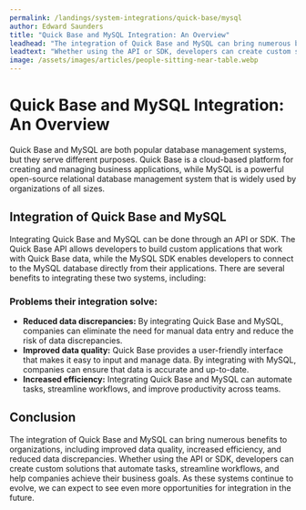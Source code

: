 ```yaml
---
permalink: /landings/system-integrations/quick-base/mysql
author: Edward Saunders
title: "Quick Base and MySQL Integration: An Overview"
leadhead: "The integration of Quick Base and MySQL can bring numerous benefits to organizations, including improved data quality, increased efficiency, and reduced data discrepancies"
leadtext: "Whether using the API or SDK, developers can create custom solutions that automate tasks, streamline workflows, and help companies achieve their business goals. As these systems continue to evolve, we can expect to see even more opportunities for integration in the future."
image: /assets/images/articles/people-sitting-near-table.webp
---
```

<div class="arttext">	<h1>Quick Base and MySQL Integration: An Overview</h1>
	<p>Quick Base and MySQL are both popular database management systems, but they serve different purposes. Quick Base is a cloud-based platform for creating and managing business applications, while MySQL is a powerful open-source relational database management system that is widely used by organizations of all sizes.</p>
	<h2>Integration of Quick Base and MySQL</h2>
	<p>Integrating Quick Base and MySQL can be done through an API or SDK. The Quick Base API allows developers to build custom applications that work with Quick Base data, while the MySQL SDK enables developers to connect to the MySQL database directly from their applications. There are several benefits to integrating these two systems, including:</p>
	<h3>Problems their integration solve:</h3>
	<ul>
		<li><strong>Reduced data discrepancies:</strong> By integrating Quick Base and MySQL, companies can eliminate the need for manual data entry and reduce the risk of data discrepancies. </li>
		<li><strong>Improved data quality:</strong> Quick Base provides a user-friendly interface that makes it easy to input and manage data. By integrating with MySQL, companies can ensure that data is accurate and up-to-date.</li>
		<li><strong>Increased efficiency:</strong> Integrating Quick Base and MySQL can automate tasks, streamline workflows, and improve productivity across teams.</li>
	</ul>
	<h2>Conclusion</h2>
	<p>The integration of Quick Base and MySQL can bring numerous benefits to organizations, including improved data quality, increased efficiency, and reduced data discrepancies. Whether using the API or SDK, developers can create custom solutions that automate tasks, streamline workflows, and help companies achieve their business goals. As these systems continue to evolve, we can expect to see even more opportunities for integration in the future.</p>
</div>